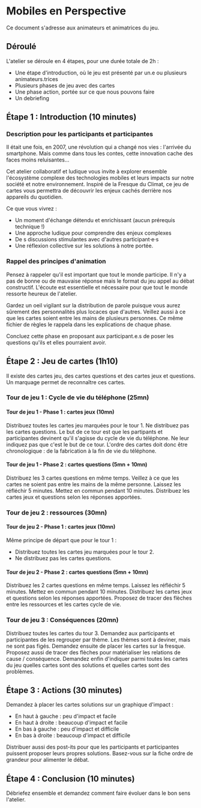 # Mobiles en Perspective

Ce document s'adresse aux animateurs et animatrices du jeu.

## Déroulé

L'atelier se déroule en 4 étapes, pour une durée totale de 2h :

- Une étape d'introduction, où le jeu est présenté par un.e ou plusieurs animateurs.trices
- Plusieurs phases de jeu avec des cartes
- Une phase action, portée sur ce que nous pouvons faire
- Un debriefing

## Étape 1 : Introduction (10 minutes)

### Description pour les participants et participantes

Il était une fois, en 2007, une révolution qui a changé nos vies : l'arrivée du smartphone. Mais comme dans tous les contes, cette innovation cache des faces moins reluisantes...

Cet atelier collaboratif et ludique vous invite à explorer ensemble l'écosystème complexe des technologies mobiles et leurs impacts sur notre société et notre environnement. Inspiré de la Fresque du Climat, ce jeu de cartes vous permettra de découvrir les enjeux cachés derrière nos appareils du quotidien.

Ce que vous vivrez :

- Un moment d'échange détendu et enrichissant (aucun prérequis technique !)
- Une approche ludique pour comprendre des enjeux complexes
- De s discussions stimulantes avec d'autres participant·e·s
- Une réflexion collective sur les solutions à notre portée.

### Rappel des principes d'animation

Pensez à rappeler qu'il est important que tout le monde participe. Il n'y a pas de bonne ou de mauvaise réponse mais le format du jeu appel au débat constructif. L'écoute est essentielle et nécessaire pour que tout le monde ressorte heureux de l'atelier.

Gardez un oeil vigilant sur la distribution de parole puisque vous aurez sûrement des personnalités plus locaces que d'autres. Veillez aussi à ce que les cartes soient entre les mains de plusieurs personnes. Ce même fichier de règles le rappela dans les explications de chaque phase.

Concluez cette phase en proposant aux participant.e.s de poser les questions qu'ils et elles pourraient avoir.

## Étape 2 : Jeu de cartes (1h10)

Il existe des cartes jeu, des cartes questions et des cartes jeux et questions. Un marquage permet de reconnaître ces cartes.

### Tour de jeu 1 : Cycle de vie du téléphone (25mn)

#### Tour de jeu 1 - Phase 1 : cartes jeux (10mn)

Distribuez toutes les cartes jeu marquées pour le tour 1.
Ne distribuez pas les cartes questions.
Le but de ce tour est que les partipants et participantes devinent qu'il s'agisse du cycle de vie du téléphone.
Ne leur indiquez pas que c'est le but de ce tour.
L'ordre des cartes doit donc être chronologique : de la fabrication à la fin de vie du téléphone.

#### Tour de jeu 1 - Phase 2 : cartes questions (5mn + 10mn)

Distribuez les 3 cartes questions en même temps. Veillez à ce que les cartes ne soient pas entre les mains de la même personne. Laissez les réfléchir 5 minutes.
Mettez en commun pendant 10 minutes. Distribuez les cartes jeux et questions selon les réponses apportées.

### Tour de jeu 2 : ressources (30mn)

#### Tour de jeu 2 - Phase 1 : cartes jeux (10mn)

Même principe de départ que pour le tour 1 :

- Distribuez toutes les cartes jeu marquées pour le tour 2.
- Ne distribuez pas les cartes questions.

#### Tour de jeu 2 - Phase 2 : cartes questions (5mn + 10mn)

Distribuez les 2 cartes questions en même temps. Laissez les réfléchir 5 minutes.
Mettez en commun pendant 10 minutes. Distribuez les cartes jeux et questions selon les réponses apportées.
Proposez de tracer des flèches entre les ressources et les cartes cycle de vie.

### Tour de jeu 3 : Conséquences (20mn)

Distribuez toutes les cartes du tour 3.
Demandez aux participants et participantes de les regrouper par thème. Les thèmes sont à deviner, mais ne sont pas figés.
Demandez ensuite de placer les cartes sur la fresque.
Proposez aussi de tracer des flèches pour matérialiser les relations de cause / conséquence.
Demandez enfin d'indiquer parmi toutes les cartes du jeu quelles cartes sont des solutions et quelles cartes sont des problèmes.

## Étape 3 : Actions (30 minutes)

Demandez à placer les cartes solutions sur un graphique d'impact :

- En haut à gauche : peu d'impact et facile
- En haut à droite : beaucoup d'impact et facile
- En bas à gauche : peu d'impact et difficile
- En bas à droite : beaucoup d'impact et difficile

Distribuer aussi des post-its pour que les participants et participantes puissent proposer leurs propres solutions.
Basez-vous sur la fiche ordre de grandeur pour alimenter le débat.

## Étape 4 : Conclusion (10 minutes)

Débriefez ensemble et demandez comment faire évoluer dans le bon sens l'atelier.
